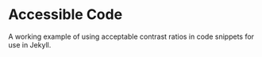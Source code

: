 # Accessible Code
A working example of using acceptable contrast ratios in code snippets for use in Jekyll.
